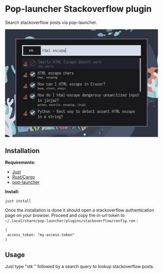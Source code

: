 # Pop-launcher Stackoverflow plugin

Search stackoverflow posts via pop-launcher.

![screenshot](screenshots/onagre-stack-final.png)

## Installation

**Requirements:**
- [Just](https://github.com/casey/just)
- [Rust/Cargo](https://www.rust-lang.org/)
- [pop-launcher](https://github.com/pop-os/launcher)

**Install:**

```shell
just install
```

Once the installation is done it should open a stackoverflow authentication page on your browser. 
Proceed and copy the in-url token to `~/.local/share/pop-launcher/plugins/stackoverflow/config.ron` :

```ron
(
 access_token: "my-access-token"
)
```

## Usage

Just type "stk " followed by a search query to lookup stackoverflow posts. 
